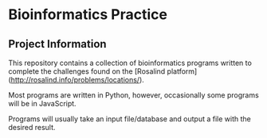# Bioinformatics Practice
## Project Information
This repository contains a collection of bioinformatics programs written to complete the challenges found on the [Rosalind platform] (http://rosalind.info/problems/locations/).

Most programs are written in Python, however, occasionally some programs will be in JavaScript.

Programs will usually take an input file/database and output a file with the desired result.